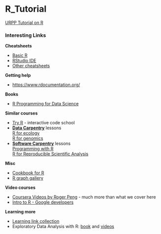 R_Tutorial
==========

[URPP Tutorial on R](http://milchmolch.github.io/R_Tutorial/)


### Interesting Links
   
**Cheatsheets**  
-  [Basic R](https://www.rstudio.com/wp-content/uploads/2016/10/r-cheat-sheet-3.pdf)  
-  [RStudio IDE](https://www.rstudio.com/wp-content/uploads/2016/01/rstudio-IDE-cheatsheet.pdf)  
-  [Other cheatsheets](https://www.rstudio.com/resources/cheatsheets/)  

**Getting help**
- https://www.rdocumentation.org/

**Books**  
- [R Programming for Data Science](https://leanpub.com/rprogramming)

**Similar courses**  
- [Try R](http://tryr.codeschool.com/) - interactive code school
- [**Data Carpentry**](http://www.datacarpentry.org/lessons/) lessons  
    [R for ecology](http://www.datacarpentry.org/R-ecology-lesson/)  
    [R for genomics](http://www.datacarpentry.org/R-genomics/)     
- [**Software Carpentry**](http://software-carpentry.org/lessons/) lessons  
    [Programming with R](http://swcarpentry.github.io/r-novice-inflammation/)  
    [R for Reproducible Scientific Analysis](http://swcarpentry.github.io/r-novice-gapminder/)

**Misc**  
- [Cookbook for R](http://www.cookbook-r.com/)
- [R graph gallery](http://www.r-graph-gallery.com/)

**Video courses**  
- [Coursera Videos by Roger Peng](http://blog.revolutionanalytics.com/2012/12/coursera-videos.html) - much more than what we cover here
- [Intro to R - Google developers](https://www.youtube.com/playlist?list=PLOU2XLYxmsIK9qQfztXeybpHvru-TrqAP)

**Learning more**  
- [Learning link collection](https://www.rstudio.com/online-learning/#R)
- Exploratory Data Analysis with R: [book](https://leanpub.com/exdata) and [videos](https://www.youtube.com/watch?v=6lOvA_y7p7w&list=PLjTlxb-wKvXPhZ7tQwlROtFjorSj9tUyZ) 
